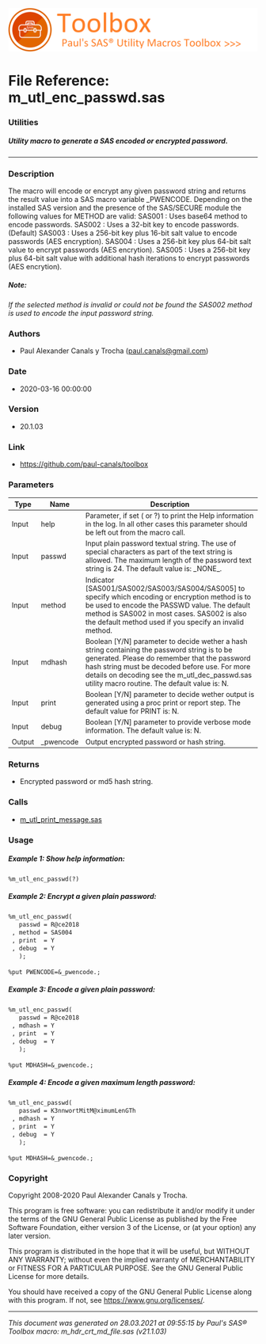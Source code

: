 ![../misc/images/doc_banner.png](../misc/images/doc_banner.png)
# 
# File Reference: m_utl_enc_passwd.sas

### Utilities

##### Utility macro to generate a SAS encoded or encrypted password.

***

### Description
The macro will encode or encrypt any given password string and returns the result value into a SAS macro variable _PWENCODE. Depending on the installed SAS version and the presence of the SAS/SECURE module the following values for METHOD are valid:
 SAS001 : Uses base64 method to encode passwords.
 SAS002 : Uses a 32-bit key to encode passwords. (Default)
 SAS003 : Uses a 256-bit key plus 16-bit salt value
 to encode passwords (AES encryption). SAS004 : Uses a 256-bit key plus 64-bit salt value
 to encrypt passwords (AES encrytion). SAS005 : Uses a 256-bit key plus 64-bit salt value
 with additional hash iterations to encrypt passwords (AES encrytion).

##### *Note:*
*If the selected method is invalid or could not be found the SAS002 method is used to encode the input password string.*

### Authors
* Paul Alexander Canals y Trocha (paul.canals@gmail.com)

### Date
* 2020-03-16 00:00:00

### Version
* 20.1.03

### Link
* https://github.com/paul-canals/toolbox

### Parameters
| Type | Name | Description |
| ---- | ---- | ----------- |
| Input | help | Parameter, if set ( or ?) to print the Help information in the log. In all other cases this parameter should be left out from the macro call. |
| Input | passwd | Input plain password textual string. The use of special characters as part of the text string is allowed. The maximum length of the password text string is 24. The default value is: \_NONE\_. |
| Input | method | Indicator [SAS001/SAS002/SAS003/SAS004/SAS005] to specify which encoding or encryption method is to be used to encode the PASSWD value. The default method is SAS002 in most cases. SAS002 is also the default method used if you specify an invalid method. |
| Input | mdhash | Boolean [Y/N] parameter to decide wether a hash string containing the password string is to be generated. Please do remember that the password hash string must be decoded before use. For more details on decoding see the m_utl_dec_passwd.sas utility macro routine. The default value is: N. |
| Input | print | Boolean [Y/N] parameter to decide wether output is generated using a proc print or report step. The default value for PRINT is: N. |
| Input | debug | Boolean [Y/N] parameter to provide verbose mode information. The default value is: N. |
| Output | _pwencode | Output encrypted password or hash string. |

### Returns
* Encrypted password or md5 hash string.

### Calls
* [m_utl_print_message.sas](m_utl_print_message.md)

### Usage

##### Example 1: Show help information:
```sas
%m_utl_enc_passwd(?)
```

##### Example 2: Encrypt a given plain password:
```sas
%m_utl_enc_passwd(
   passwd = R@ce2018
 , method = SAS004
 , print  = Y
 , debug  = Y
   );

%put PWENCODE=&_pwencode.;
```

##### Example 3: Encode a given plain password:
```sas
%m_utl_enc_passwd(
   passwd = R@ce2018
 , mdhash = Y
 , print  = Y
 , debug  = Y
   );

%put MDHASH=&_pwencode.;
```

##### Example 4: Encode a given maximum length password:
```sas
%m_utl_enc_passwd(
   passwd = K3nnwortMitM@ximumLenGTh
 , mdhash = Y
 , print  = Y
 , debug  = Y
   );

%put MDHASH=&_pwencode.;
```

### Copyright
Copyright 2008-2020 Paul Alexander Canals y Trocha. 
 
This program is free software: you can redistribute it and/or modify 
it under the terms of the GNU General Public License as published by 
the Free Software Foundation, either version 3 of the License, or 
(at your option) any later version. 
 
This program is distributed in the hope that it will be useful, 
but WITHOUT ANY WARRANTY; without even the implied warranty of 
MERCHANTABILITY or FITNESS FOR A PARTICULAR PURPOSE. See the 
GNU General Public License for more details. 
 
You should have received a copy of the GNU General Public License 
along with this program. If not, see <https://www.gnu.org/licenses/>. 


***
*This document was generated on 28.03.2021 at 09:55:15  by Paul's SAS&reg; Toolbox macro: m_hdr_crt_md_file.sas (v21.1.03)*
